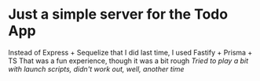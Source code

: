 # Just a simple server for the Todo App
Instead of Express + Sequelize that I did last time, I used Fastify + Prisma + TS
That was a fun experience, though it was a bit rough
*Tried to play a bit with launch scripts, didn't work out, well, another time*
